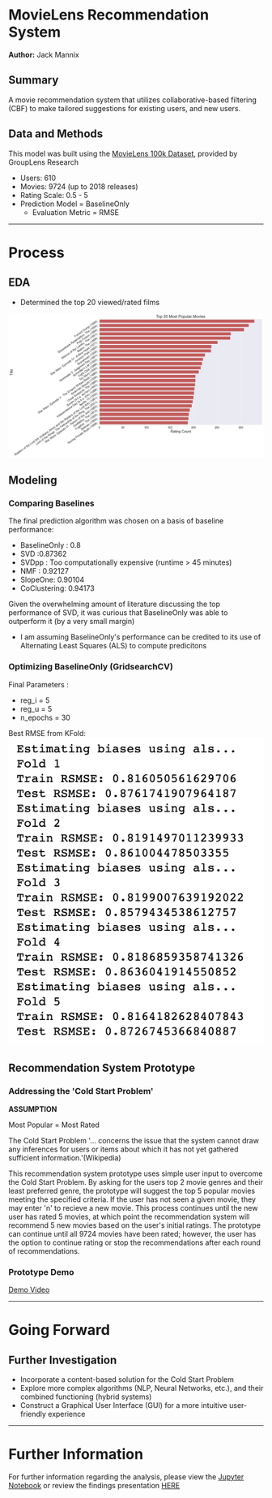 # MovieLens Recommendation System 

**Author:** Jack Mannix

## Summary 

A movie recommendation system that utilizes collaborative-based filtering (CBF) to make tailored suggestions for existing users, and new users. 

## Data and Methods 

This model was built using the [MovieLens 100k Dataset](https://grouplens.org/datasets/movielens/), provided by GroupLens Research
- Users: 610
- Movies: 9724 (up to 2018 releases) 
- Rating Scale: 0.5 - 5
- Prediction Model = BaselineOnly
    - Evaluation Metric = RMSE

---------------------------------------------------------------

# Process 

## EDA

- Determined the top 20 viewed/rated films 

![img](./images/popular_movies.png) 


## Modeling 

### Comparing Baselines

The final prediction algorithm was chosen on a basis of baseline performance:

- BaselineOnly : 0.8
- SVD :0.87362
- SVDpp : Too computationally expensive (runtime > 45 minutes)
- NMF : 0.92127
- SlopeOne: 0.90104
- CoClustering: 0.94173

Given the overwhelming amount of literature discussing the top performance of SVD, it was curious that BaselineOnly was able to outperform it (by a very small margin)
- I am assuming BaselineOnly's performance can be credited to its use of Alternating Least Squares (ALS) to compute predicitons

### Optimizing BaselineOnly (GridsearchCV)

Final Parameters :
- reg_i = 5
- reg_u = 5
- n_epochs = 30

Best RMSE from KFold:
![img](./images/rmse.png)

## Recommendation System Prototype

### Addressing the 'Cold Start Problem'

**ASSUMPTION**
<p>Most Popular = Most Rated</p>

<p>The Cold Start Problem '... concerns the issue that the system cannot draw any inferences for users or items about which it has not yet gathered sufficient information.'(Wikipedia)</p>

<p>This recommendation system prototype uses simple user input to overcome the Cold Start Problem. By asking for the users top 2 movie genres and their least preferred genre, the prototype will suggest the top 5 popular movies meeting the specified criteria. If the user has not seen a given movie, they may enter 'n' to recieve a new movie. This process continues until the new user has rated 5 movies, at which point the recommendation system will recommend 5 new movies based on the user's initial ratings. The prototype can continue until all 9724 movies have been rated; however, the user has the option to continue rating or stop the recommendations after each round of recommendations.</p> 

### Prototype Demo

[Demo Video](https://youtu.be/mOfCqTl6sL0)

---------------------------------------------------------------

# Going Forward

## Further Investigation 

- Incorporate a content-based solution for the Cold Start Problem
- Explore more complex algorithms (NLP, Neural Networks, etc.), and their combined functioning (hybrid systems)
- Construct a Graphical User Interface (GUI) for a more intuitive user-friendly experience 

---------------------------------------------------------------

# Further Information

For further information regarding the analysis, please view the [Jupyter Notebook](final_notebook.ipynb) or review the findings presentation [HERE](mannix_phase_4_presentation.pdf) 









